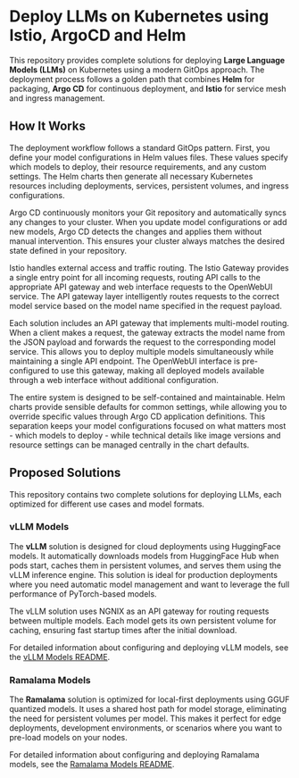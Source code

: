 # Deploy LLMs on Kubernetes using Istio, ArgoCD and Helm

This repository provides complete solutions for deploying **Large Language Models (LLMs)** on Kubernetes using a modern GitOps approach. The deployment process follows a golden path that combines **Helm** for packaging, **Argo CD** for continuous deployment, and **Istio** for service mesh and ingress management.

## How It Works

The deployment workflow follows a standard GitOps pattern. First, you define your model configurations in Helm values files. These values specify which models to deploy, their resource requirements, and any custom settings. The Helm charts then generate all necessary Kubernetes resources including deployments, services, persistent volumes, and ingress configurations.

Argo CD continuously monitors your Git repository and automatically syncs any changes to your cluster. When you update model configurations or add new models, Argo CD detects the changes and applies them without manual intervention. This ensures your cluster always matches the desired state defined in your repository.

Istio handles external access and traffic routing. The Istio Gateway provides a single entry point for all incoming requests, routing API calls to the appropriate API gateway and web interface requests to the OpenWebUI service. The API gateway layer intelligently routes requests to the correct model service based on the model name specified in the request payload.

Each solution includes an API gateway that implements multi-model routing. When a client makes a request, the gateway extracts the model name from the JSON payload and forwards the request to the corresponding model service. This allows you to deploy multiple models simultaneously while maintaining a single API endpoint. The OpenWebUI interface is pre-configured to use this gateway, making all deployed models available through a web interface without additional configuration.

The entire system is designed to be self-contained and maintainable. Helm charts provide sensible defaults for common settings, while allowing you to override specific values through Argo CD application definitions. This separation keeps your model configurations focused on what matters most - which models to deploy - while technical details like image versions and resource settings can be managed centrally in the chart defaults.

## Proposed Solutions

This repository contains two complete solutions for deploying LLMs, each optimized for different use cases and model formats.

### vLLM Models

The **vLLM** solution is designed for cloud deployments using HuggingFace models. It automatically downloads models from HuggingFace Hub when pods start, caches them in persistent volumes, and serves them using the vLLM inference engine. This solution is ideal for production deployments where you need automatic model management and want to leverage the full performance of PyTorch-based models.

The vLLM solution uses NGNIX as an API gateway for routing requests between multiple models. Each model gets its own persistent volume for caching, ensuring fast startup times after the initial download. 

For detailed information about configuring and deploying vLLM models, see the [vLLM Models README](vllm-models/README.md).

### Ramalama Models

The **Ramalama** solution is optimized for local-first deployments using GGUF quantized models. It uses a shared host path for model storage, eliminating the need for persistent volumes per model. This makes it perfect for edge deployments, development environments, or scenarios where you want to pre-load models on your nodes.

For detailed information about configuring and deploying Ramalama models, see the [Ramalama Models README](ramalama-models/README.md).

